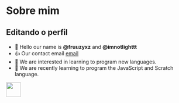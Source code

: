 # Sobre mim 


## Editando o perfil 


####


- 👋 Hello our name is **@fruuzyxz** and **@imnotlighttt**
- 👍 Our contact email [email](fruuzybrokenlife@gmail.com)
- 👀 We are interested in learning to program new languages.
- 🌱 We are recently learning to program the JavaScript and Scratch language.

<img src="https://cdn.jsdelivr.net/gh/devicons/devicon/icons/java/java-original.svg" width="40" height="40"/>

